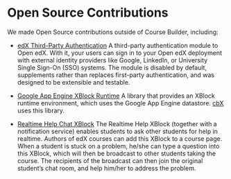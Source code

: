 <h1>Open Source Contributions</h1>

We made Open Source contributions outside of Course Builder, including:

  * [edX Third-Party Authentication](https://github.com/edx/edx-platform/tree/master/common/djangoapps/third_party_auth)  A third-party authentication module to Open edX. With it, your users can sign in to your Open edX deployment with external identity providers like Google, LinkedIn, or University Single Sign-On (SSO) systems. The module is disabled by default, supplements rather than replaces first-party authentication, and was designed to be extensible and testable.

  * [Google App Engine XBlock Runtime](https://github.com/google/coursebuilder_xblock_module) A library that provides an XBlock runtime environment, which uses the Google App Engine datastore. [cbX](cbx.md) uses this library.

  * [Realtime Help Chat XBlock](https://github.com/google/realtime-help) The Realtime Help XBlock (together with a notification service) enables students to ask other students for help in realtime. Authors of edX courses can add this XBlock to a course page. When a student is stuck on a problem, he/she can type a question into this XBlock, which will then be broadcast to other students taking the course. The recipients of the broadcast can then join the original student’s chat room, and help him/her to address the problem.